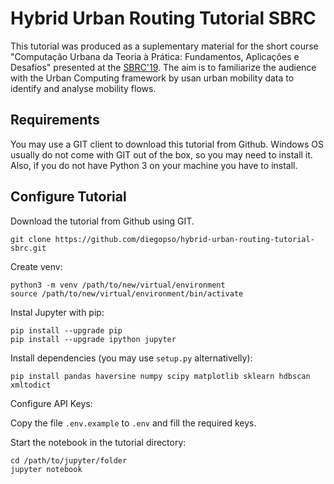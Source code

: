 # Hybrid Urban Routing Tutorial SBRC

This tutorial was produced as a suplementary material for the short course "Computação Urbana da Teoria à Prática: Fundamentos, Aplicações e Desafios" presented at the [SBRC'19](http://sbrc2019.sbc.org.br/en/). The aim is to familiarize the audience with the Urban Computing framework by usan urban mobility data to identify and analyse mobility flows.

## Requirements

You may use a GIT client to download this tutorial from Github. Windows OS usually do not come with GIT out of the box, so you may need to install it. Also, if you do not have Python 3 on your machine you have to install.

## Configure Tutorial

Download the tutorial from Github using GIT.

    git clone https://github.com/diegopso/hybrid-urban-routing-tutorial-sbrc.git

Create venv:

    python3 -m venv /path/to/new/virtual/environment
    source /path/to/new/virtual/environment/bin/activate

Instal Jupyter with pip:

	pip install --upgrade pip
	pip install --upgrade ipython jupyter

Install dependencies (you may use `setup.py` alternativelly):

    pip install pandas haversine numpy scipy matplotlib sklearn hdbscan xmltodict

Configure API Keys:

Copy the file `.env.example` to `.env` and fill the required keys.

Start the notebook in the tutorial directory:

	cd /path/to/jupyter/folder
	jupyter notebook